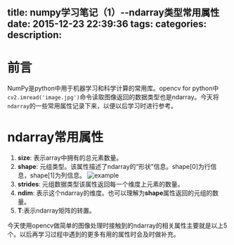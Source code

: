 title: numpy学习笔记（1）--ndarray类型常用属性
date: 2015-12-23 22:39:36
tags:
categories:
description:
---
# 前言
NumPy是python中用于机器学习和科学计算的常用库。opencv for python中`cv2.imread('image.jpg')`命令读取图像返回的数据类型也是ndarray。今天将`ndarray`的一些常用属性记录下来，以便以后学习时进行参考。
<!--more-->
# ndarray常用属性
1. **size**: 表示array中拥有的总元素数量。
2. **shape**: 元组类型。该属性描述了ndarray的“形状”信息。shape[0]为行信息，shape[1]为列信息。
![example](http://7xpabg.com1.z0.glb.clouddn.com/ndarray-shape.PNG)
3. **strides**: 元组数据类型该属性返回每一个维度上元素的数量。
4. **ndim**: 表示这个ndarray的维度。也可以理解为**shape**属性返回的元组的数量。
5. **T**:表示ndarray矩阵的转置。

今天使用opencv做简单的图像处理时接触到的ndarray的相关属性主要就是以上5个。以后再学习过程中遇到的更多有用的属性时会及时做补充。
